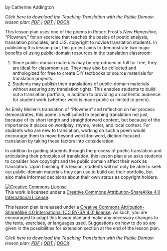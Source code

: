 by Catherine Addington

_Click here to download the Teaching Translation with the Public Domain lesson plan: [PDF](https://github.com/caddington11/praxis/blob/master/Translation%20Project/Lesson%20Plan%20-%20Teaching%20Translation%20with%20the%20Public%20Domain.pdf) | [ODT](https://github.com/caddington11/praxis/blob/master/Translation%20Project/Lesson%20Plan%20-%20Teaching%20Translation%20with%20the%20Public%20Domain.odt) | [DOCX](https://github.com/caddington11/praxis/blob/master/Translation%20Project/Lesson%20Plan%20-%20Teaching%20Translation%20with%20the%20Public%20Domain.docx)._

This lesson plan uses one of the poems in Robert Frost's _New Hampshire_, “Plowmen,” for an exercise that teaches the basics of poetic analysis, translation principles, and U.S. copyright to novice translation students. In publishing this lesson plan, this project aims to demonstrate two major benefits of using public-domain resources in the translation classroom:
1. Since public-domain materials may be reproduced in full for free, they are ideal for classroom use. They may also be collected and anthologized for free to create DIY textbooks or source materials for translation projects.
2. Students may publish their translations of public-domain materials without securing any translation rights. This enables students to build out a translation portfolio, in addition to providing an authentic audience for student work (whether work is made public or limited to peers).

As Emily Mellen’s translation of “Plowmen” and reflection on her process demonstrates, this poem is well suited to teaching translation not just because of its short length and straightforward content, but because of the importance it places on wordplay, rhyme, meter, and local context. For students who are new to translation, working on such a poem would encourage them to move beyond word-for-word, diction-focused translation by taking these factors into consideration.

In addition to guiding students through the process of poetic translation and articulating their principles of translation, this lesson plan also asks students to consider how copyright and the public domain affect their work as translators. Upon finishing this lesson, students will not only be able to seek out public-domain materials they can use to build out their portfolio, but also make informed decisions about their own status as copyright holders.

<a rel="license" href="http://creativecommons.org/licenses/by-sa/4.0/"><img alt="Creative Commons License" style="border-width:0" src="https://i.creativecommons.org/l/by-sa/4.0/88x31.png" /></a><br />This work is licensed under a <a rel="license" href="http://creativecommons.org/licenses/by-sa/4.0/">Creative Commons Attribution-ShareAlike 4.0 International License</a>.

This lesson plan is released under a [Creative Commons Attribution-ShareAlike 4.0 International (CC BY-SA 4.0) license](https://creativecommons.org/licenses/by-sa/4.0/). As such, you are encouraged to adapt this lesson plan and make any necessary changes to the texts, exercises, or languages used. Suggestions on how to do so are given in the possibilities for extension section at the end of the lesson plan.

_Click here to download the Teaching Translation with the Public Domain lesson plan: [PDF](https://github.com/caddington11/praxis/blob/master/Translation%20Project/Lesson%20Plan%20-%20Teaching%20Translation%20with%20the%20Public%20Domain.pdf) | [ODT](https://github.com/caddington11/praxis/blob/master/Translation%20Project/Lesson%20Plan%20-%20Teaching%20Translation%20with%20the%20Public%20Domain.odt) | [DOCX](https://github.com/caddington11/praxis/blob/master/Translation%20Project/Lesson%20Plan%20-%20Teaching%20Translation%20with%20the%20Public%20Domain.docx)._